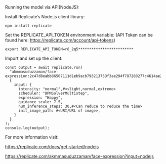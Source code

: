 Running the model via API(NodeJS):

Install Replicate’s Node.js client library:
```
npm install replicate
```

Set the REPLICATE_API_TOKEN environment variable: (API Token can be found here: https://replicate.com/account/api-tokens)
```
export REPLICATE_API_TOKEN=r8_2q5*************************
```

Import and set up the client:
```
const output = await replicate.run(
  "akmmasuduzzaman/face-expression:2c47d8eabb86507111d1eb9acb793213753f3ae294f787280277c4614ae20a24",
  {
    input: {
      intensity: "normal",#<slight,normal,extreme>
      scheduler: "DPMSolverMultistep",
      expression: "Happy",
      guidance_scale: 7.5,
      num_inference_steps: 30,#<Can reduce to reduce the time>
      init_image_path: #<URI/URL of image>,
    }
  }
);
console.log(output);
```


For more information visit:

https://replicate.com/docs/get-started/nodejs

https://replicate.com/akmmasuduzzaman/face-expression?input=nodejs

